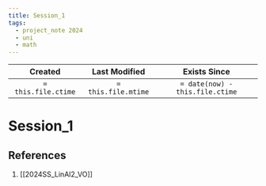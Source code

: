```yaml
---
title: Session_1
tags:
  - project_note 2024
  - uni
  - math
---
```

|     Created      |  Last Modified   |       Exists Since        |
|:----------------:|:----------------:|:----------------:|
| `= this.file.ctime` | `= this.file.mtime` | `= date(now) - this.file.ctime`|

# Session_1

## References
1. [[2024SS_LinAl2_VO]]